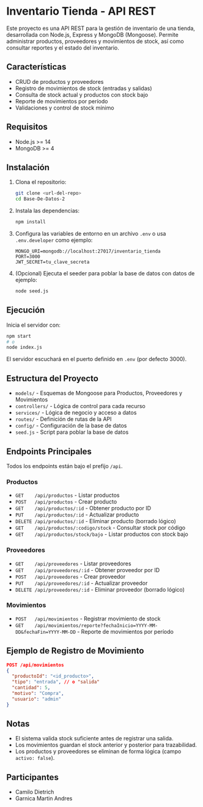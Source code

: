 
# Inventario Tienda - API REST

Este proyecto es una API REST para la gestión de inventario de una tienda, desarrollada con Node.js, Express y MongoDB (Mongoose). Permite administrar productos, proveedores y movimientos de stock, así como consultar reportes y el estado del inventario.

## Características

- CRUD de productos y proveedores
- Registro de movimientos de stock (entradas y salidas)
- Consulta de stock actual y productos con stock bajo
- Reporte de movimientos por período
- Validaciones y control de stock mínimo

## Requisitos

- Node.js >= 14
- MongoDB >= 4

## Instalación

1. Clona el repositorio:
   ```bash
   git clone <url-del-repo>
   cd Base-De-Datos-2
   ```
2. Instala las dependencias:
   ```bash
   npm install
   ```
3. Configura las variables de entorno en un archivo `.env` o usa `.env.developer` como ejemplo:
   ```env
   MONGO_URI=mongodb://localhost:27017/inventario_tienda
   PORT=3000
   JWT_SECRET=tu_clave_secreta
   ```
4. (Opcional) Ejecuta el seeder para poblar la base de datos con datos de ejemplo:
   ```bash
   node seed.js
   ```

## Ejecución

Inicia el servidor con:
```bash
npm start
# o
node index.js
```
El servidor escuchará en el puerto definido en `.env` (por defecto 3000).

## Estructura del Proyecto

- `models/` - Esquemas de Mongoose para Productos, Proveedores y Movimientos
- `controllers/` - Lógica de control para cada recurso
- `services/` - Lógica de negocio y acceso a datos
- `routes/` - Definición de rutas de la API
- `config/` - Configuración de la base de datos
- `seed.js` - Script para poblar la base de datos

## Endpoints Principales

Todos los endpoints están bajo el prefijo `/api`.

### Productos
- `GET    /api/productos` - Listar productos
- `POST   /api/productos` - Crear producto
- `GET    /api/productos/:id` - Obtener producto por ID
- `PUT    /api/productos/:id` - Actualizar producto
- `DELETE /api/productos/:id` - Eliminar producto (borrado lógico)
- `GET    /api/productos/:codigo/stock` - Consultar stock por código
- `GET    /api/productos/stock/bajo` - Listar productos con stock bajo

### Proveedores
- `GET    /api/proveedores` - Listar proveedores
- `GET    /api/proveedores/:id` - Obtener proveedor por ID
- `POST   /api/proveedores` - Crear proveedor
- `PUT    /api/proveedores/:id` - Actualizar proveedor
- `DELETE /api/proveedores/:id` - Eliminar proveedor (borrado lógico)

### Movimientos
- `POST   /api/movimientos` - Registrar movimiento de stock
- `GET    /api/movimientos/reporte?fechaInicio=YYYY-MM-DD&fechaFin=YYYY-MM-DD` - Reporte de movimientos por período

## Ejemplo de Registro de Movimiento

```json
POST /api/movimientos
{
  "productoId": "<id_producto>",
  "tipo": "entrada", // o "salida"
  "cantidad": 5,
  "motivo": "Compra",
  "usuario": "admin"
}
```

## Notas

- El sistema valida stock suficiente antes de registrar una salida.
- Los movimientos guardan el stock anterior y posterior para trazabilidad.
- Los productos y proveedores se eliminan de forma lógica (campo `activo: false`).

## Participantes

- Camilo Dietrich
- Garnica Martin Andres

